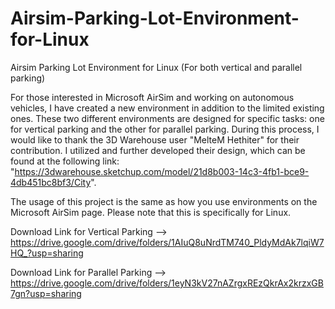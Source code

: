 # Airsim-Parking-Lot-Environment-for-Linux
Airsim Parking Lot Environment for Linux (For both vertical and parallel parking)


For those interested in Microsoft AirSim and working on autonomous vehicles, I have created a new environment in addition to the limited existing ones. These two different environments are designed for specific tasks: one for vertical parking and the other for parallel parking. During this process, I would like to thank the 3D Warehouse user "MelteM Hethiter" for their contribution. I utilized and further developed their design, which can be found at the following link: "https://3dwarehouse.sketchup.com/model/21d8b003-14c3-4fb1-bce9-4db451bc8bf3/City".

The usage of this project is the same as how you use environments on the Microsoft AirSim page. Please note that this is specifically for Linux.


Download Link for Vertical Parking --> https://drive.google.com/drive/folders/1AIuQ8uNrdTM740_PldyMdAk7lqiW7HQ_?usp=sharing


Download Link for Parallel Parking --> https://drive.google.com/drive/folders/1eyN3kV27nAZrgxREzQkrAx2krzxGB7gn?usp=sharing
